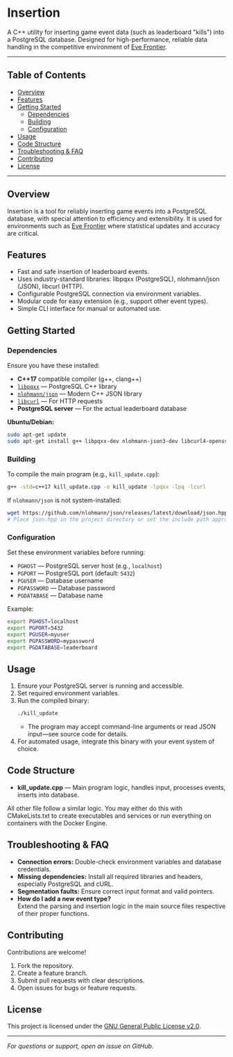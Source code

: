 # Insertion

A C++ utility for inserting game event data (such as leaderboard "kills") into a PostgreSQL database. Designed for high-performance, reliable data handling in the competitive environment of [Eve Frontier](https://evefrontier.com/en).

---

## Table of Contents

- [Overview](#overview)
- [Features](#features)
- [Getting Started](#getting-started)
  - [Dependencies](#dependencies)
  - [Building](#building)
  - [Configuration](#configuration)
- [Usage](#usage)
- [Code Structure](#code-structure)
- [Troubleshooting & FAQ](#troubleshooting--faq)
- [Contributing](#contributing)
- [License](#license)

---

## Overview

Insertion is a tool for reliably inserting game events into a PostgreSQL database, with special attention to efficiency and extensibility. It is used for environments such as [Eve Frontier](https://evefrontier.com/en) where statistical updates and accuracy are critical.

## Features

- Fast and safe insertion of leaderboard events.
- Uses industry-standard libraries: libpqxx (PostgreSQL), nlohmann/json (JSON), libcurl (HTTP).
- Configurable PostgreSQL connection via environment variables.
- Modular code for easy extension (e.g., support other event types).
- Simple CLI interface for manual or automated use.

## Getting Started

### Dependencies

Ensure you have these installed:

- **C++17** compatible compiler (g++, clang++)
- [`libpqxx`](https://github.com/jtv/libpqxx) — PostgreSQL C++ library
- [`nlohmann/json`](https://github.com/nlohmann/json) — Modern C++ JSON library
- [`libcurl`](https://curl.se/libcurl/) — For HTTP requests
- **PostgreSQL server** — For the actual leaderboard database

**Ubuntu/Debian:**
```sh
sudo apt-get update
sudo apt-get install g++ libpqxx-dev nlohmann-json3-dev libcurl4-openssl-dev
```

### Building

To compile the main program (e.g., `kill_update.cpp`):

```sh
g++ -std=c++17 kill_update.cpp -o kill_update -lpqxx -lpq -lcurl
```

If `nlohmann/json` is not system-installed:
```sh
wget https://github.com/nlohmann/json/releases/latest/download/json.hpp
# Place json.hpp in the project directory or set the include path appropriately
```

### Configuration

Set these environment variables before running:

- `PGHOST` — PostgreSQL server host (e.g., `localhost`)
- `PGPORT` — PostgreSQL port (default: `5432`)
- `PGUSER` — Database username
- `PGPASSWORD` — Database password
- `PGDATABASE` — Database name

Example:
```sh
export PGHOST=localhost
export PGPORT=5432
export PGUSER=myuser
export PGPASSWORD=mypassword
export PGDATABASE=leaderboard
```

## Usage

1. Ensure your PostgreSQL server is running and accessible.
2. Set required environment variables.
3. Run the compiled binary:
   ```sh
   ./kill_update
   ```
   - The program may accept command-line arguments or read JSON input—see source code for details.
4. For automated usage, integrate this binary with your event system of choice.

## Code Structure

- **kill_update.cpp** — Main program logic, handles input, processes events, inserts into database.

All other file follow a similar logic. You may either do this with CMakeLists.txt to create executables and services or run everything on containers with the Docker Engine.

## Troubleshooting & FAQ

- **Connection errors:** Double-check environment variables and database credentials.
- **Missing dependencies:** Install all required libraries and headers, especially PostgreSQL and cURL.
- **Segmentation faults:** Ensure correct input format and valid pointers.
- **How do I add a new event type?**  
  Extend the parsing and insertion logic in the main source files respective of their proper functions.

## Contributing

Contributions are welcome!

1. Fork the repository.
2. Create a feature branch.
3. Submit pull requests with clear descriptions.
4. Open issues for bugs or feature requests.

## License

This project is licensed under the [GNU General Public License v2.0](LICENSE).

---

*For questions or support, open an issue on GitHub.*
